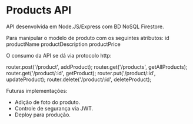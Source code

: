 # Products API

API desenvolvida em Node.JS/Express com BD NoSQL Firestore.

Para manipular o modelo de produto com os seguintes atributos:
        id
        productName
        productDescription
        productPrice

O consumo da API se dá via protocolo http:

router.post('/product', addProduct);
router.get('/products', getAllProducts);
router.get('/product/:id', getProduct);
router.put('/product/:id', updateProduct);
router.delete('/product/:id', deleteProduct);

Futuras implementações:
  - Adição de foto do produto.
  - Controle de segurança via JWT.
  - Deploy para produção.
